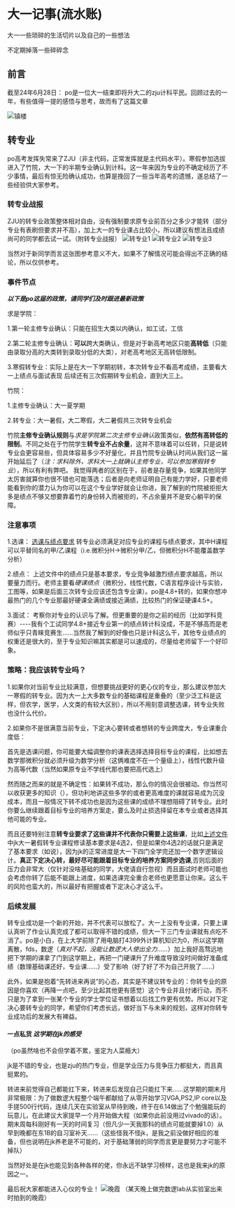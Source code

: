 # **大一记事(流水账)**

大一一些琐碎的生活切片以及自己的一些想法

不定期掉落一些碎碎念

## 前言

截至24年6月28日：
po是一位大一结束即将升大二的zju计科平民。回顾过去的一年，有些值得一提的感悟与思考，故而有了这篇文章

![镇楼](images/Ayaka.webp)

## 转专业

po高考发挥失常来了ZJU（非主代码，正常发挥就是主代码水平）。寒假参加选拔进入了竹院，大一下的半期专业确认到计科。这一年来因为专业的不确定经历了不少事情，最后有惊无险确认成功，也算是挽回了一些当年高考的遗憾，遂总结了一些经验供大家参考。

### 转专业战报
ZJU的转专业政策整体相对自由，没有强制要求原专业前百分之多少才能转（部分专业有表刷但要求并不高），加上大一的专业课占比较小，所以建议有想法且成绩尚可的同学都去试一试。（附转专业战报）
![转专业1](images/转专业战报.webp)
![转专业2](images/战报2.webp)
![转专业3](images/战报3.webp)

当然对于新同学而言这张图参考意义不大，如果不了解情况可能会得出不正确的结论，所以仅供参考。

### 事件节点
***以下是po这届的政策，请同学们及时跟进最新政策***

求是学院：

1.第一轮主修专业确认：只能在招生大类以内确认，如工试，工信
  
2.第二轮主修专业确认：**可以**跨大类确认，但是对于新高考地区只能**高转低**（只能由录取分高的大类转到录取分低的大类），对老高考地区无高转低限制。

3.寒假转专业：实际上是在大一下学期初转，本次转专业不看高考成绩，主要看大一上绩点与面试表现
后续还有三次假期转专业机会，直到大三上。

竹院：

1.主修专业确认：大一夏学期

2.转专业：大一暑假，大二寒假，大二暑假共三次转专业机会

竹院**主修专业确认规则**与*求是学院第二次主修专业确认*政策类似，**依然有高转低的限制**。不同之处在于竹院学生**转专业不占余量**，这并不意味着可以任转，只是说转专业会更容易些，但具体容易多少不好量化，并且竹院专业确认时间从我们这一届开始延后了（*注：求科除外，求科大一上就确认主修专业，可以参加寒假转专业*），所以有利有弊吧。
我觉得两者的区别在于，前者是存量竞争，如果其他同学太厉害就算你也很不错也可能落选；后者是向老师证明自己有能力学好，只要老师能看到你的潜力认为你可以在这个专业学好就会让你进，我了解到的竹院被拒拒大多是绩点不够又想要靠着竹的身份转入而被拒的，不占余量并不是安心躺平的保障。

### 注意事项
1.选课：
[选课与绩点要求](document/2023级各专业接收学生转专业修读课程及学业基本要求.pdf)
转专业必须满足对应专业的课程与绩点要求，其中H课程可以平替同名的甲/乙课程（i.e.微积分H->微积分甲/乙，但微积分H不能覆盖数学分析）

2.绩点：
上述文件中的绩点只是基本要求，专业竞争越激烈绩点要求越高，所以要量力而行。老师主要看*硬课绩点*（微积分，线性代数，C语言程序设计与实验，工图等，如果是后面三次转专业应该还包含专业课）。po是4.8+转的，如果你想冲最热门的几个专业那最好硬课全满绩或接近满绩，比较热门的保证硬课4.5+。

3.面试：
考察你对专业的认识与了解。但更重要的是你之前的经历（比如学科竞赛）----我有个工试同学4.8+接近专业第一的绩点转计科没成，不是不够高而是老师似乎只青睐竞赛生……当然我了解到的好像也只是计科这么干，其他专业绩点的权重还是很大的，至于专业知识嘛其实都是可以速成的，尽量给老师留下一个好印象。

### 策略：我应该转专业吗？

1.如果你对当前专业比较满意，但想要挑战更好的更心仪的专业，那么建议参加大一寒假的转专业。因为大一上大多数专业的基础课程是重叠的（至少泛工科是这样，但农学，医学，人文类的有较大区别），所以不用刻意调整选课，转专业失败也没什么代价。

2.如果你不是很满意当前专业，下定决心要转或者想转的专业跨度大，专业课重合度低：

首先是选课问题，你可能要大幅调整你的课表选择选择目标专业的课程，比如想去数学那微积分就必须升级为数学分析（这俩难度不在一个量级上），线性代数升级为高等代数（当然如果原专业不学线代那也要把高代选上）

然而随之而来的就是不确定性：如果转不成功，那么你的情况会很被动。你当然可以收获更多的知识（），但功利地讲这些多学的或者更高难度的课就容易成为沉没成本，而且一般情况下转不成功也是因为这些课的成绩不理想阻碍了转专业。此时你要么继续跟着目标专业的培养方案走，要么及时止损选择留在本专业或者选择其他可能的专业。

而且还要特别注意**转专业要求了这些课并不代表你只需要上这些课**，比如[上述文件](document/2023级各专业接收学生转专业修读课程及学业基本要求.pdf)中jk大一暑假转专业课程修读基本要求是4选2，但是如果你4选2的话就只是满足了基本要求（如说），因为jk的正常进度是大一下四门全学完还加一个数字逻辑设计。**真正下定决心转，最好尽可能跟着目标专业的培养方案同步选课**,否则后面的压力会非常大（仅针对没啥基础的同学，大佬请自行忽视）而且面试时老师可能也会考虑你转了后能不能跟上进度，如果选课完全重合老师也更愿意让你来。这么干的风险也蛮大的，所以最好有把握或者下定决心才这么干。

### 后续发展
转专业成功是一个新的开始，并不代表可以放松了。大一上没有专业课，只要上课认真听了作业认真完成了都可以取得不错的成绩，但大一下三门专业课就有点吃不消了。po是小白，在上大学前除了用电脑打4399外计算机知识为0，所以这学期离散，fds，数逻（*真对不起，没能让数逻大人使出全力……*）加上我好高骛远地把下学期的课拿了门到这学期上，再把一门硬课升了升难度导致没时间做好准备成绩（数理基础课还好，专业课……）受了影响（好了好了不为自己开脱了……）

此外，如果是抱着“先转进来再说”的心态，其实是不建议转专业的：你转专业的原因是你喜欢（再降一点吧，至少比起其他更有感觉）这个专业并且付诸行动，而不只是为了拿到一张某个专业的学士学位证书想着以后找工作更有优势。所以对下定决心要转专业的同学，希望你们考虑长远，做好当下与未来的规划，这样对你转专业成功后的发展大有裨益。

####  一点私货 *这学期在jk的感受*
（po虽然啥也不会但学着不累，鉴定为人菜瘾大）

jk是不错的专业，也是zju的热门专业，但是学业压力与竞争压力都挺大，而且真挺累的。

转进来前觉得自己都能扛下来，转进来后发现自己只能扛下来……这学期的期末月非常极限：为了做数逻大程整个端午都献给了从零开始学习VGA,PS2,IP core以及手搓500行代码，连续几天在实验室从早待到晚，终于在6.14做出了个勉强能玩的玩意儿，在此建议大家提早一个月开始做大程（如果你此前没用过vivado的话）。期末周每科刚好有一天的时间复习（但凡少一天我那科的绩点可能就要掉1.0）从早到晚都在东1B的自习室补天……（这些怪我不怪jk，是我之前没做好相应的准备，但也说明在jk养老是不可能的，对于基础薄弱的同学而言更是要努力才可能不掉队）

当然好处是在jk也能见到各种各样的佬，你永远不缺学习榜样，这也是我来jk的原因之一。

最后祝大家都能进入心仪的专业！
![晚霞](images/晚霞.jpg)
（某天晚上做完数逻lab从实验室出来时拍到的晚霞）




